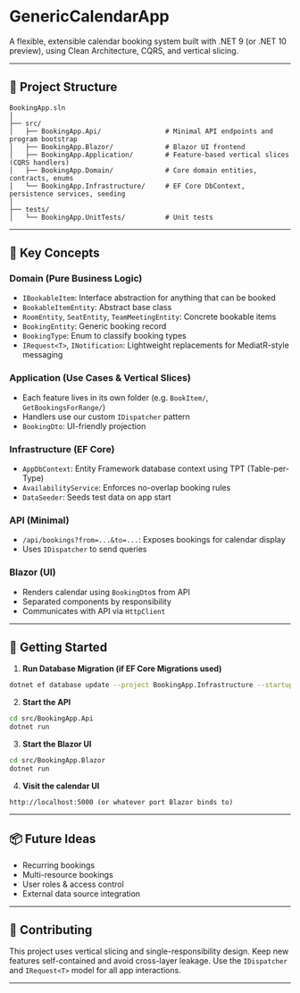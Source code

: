 # GenericCalendarApp

A flexible, extensible calendar booking system built with .NET 9 (or .NET 10 preview), using Clean Architecture, CQRS, and vertical slicing.

---

## 📐 Project Structure

```
BookingApp.sln
│
├── src/
│   ├── BookingApp.Api/                # Minimal API endpoints and program bootstrap
│   ├── BookingApp.Blazor/             # Blazor UI frontend
│   ├── BookingApp.Application/        # Feature-based vertical slices (CQRS handlers)
│   ├── BookingApp.Domain/             # Core domain entities, contracts, enums
│   └── BookingApp.Infrastructure/     # EF Core DbContext, persistence services, seeding
│
├── tests/
│   └── BookingApp.UnitTests/          # Unit tests
```

---

## 📁 Key Concepts

### Domain (Pure Business Logic)
- `IBookableItem`: Interface abstraction for anything that can be booked
- `BookableItemEntity`: Abstract base class
- `RoomEntity`, `SeatEntity`, `TeamMeetingEntity`: Concrete bookable items
- `BookingEntity`: Generic booking record
- `BookingType`: Enum to classify booking types
- `IRequest<T>`, `INotification`: Lightweight replacements for MediatR-style messaging

### Application (Use Cases & Vertical Slices)
- Each feature lives in its own folder (e.g. `BookItem/`, `GetBookingsForRange/`)
- Handlers use our custom `IDispatcher` pattern
- `BookingDto`: UI-friendly projection

### Infrastructure (EF Core)
- `AppDbContext`: Entity Framework database context using TPT (Table-per-Type)
- `AvailabilityService`: Enforces no-overlap booking rules
- `DataSeeder`: Seeds test data on app start

### API (Minimal)
- `/api/bookings?from=...&to=...`: Exposes bookings for calendar display
- Uses `IDispatcher` to send queries

### Blazor (UI)
- Renders calendar using `BookingDto`s from API
- Separated components by responsibility
- Communicates with API via `HttpClient`

---

## 🚀 Getting Started

1. **Run Database Migration (if EF Core Migrations used)**
```bash
dotnet ef database update --project BookingApp.Infrastructure --startup-project BookingApp.Api
```

2. **Start the API**
```bash
cd src/BookingApp.Api
dotnet run
```

3. **Start the Blazor UI**
```bash
cd src/BookingApp.Blazor
dotnet run
```

4. **Visit the calendar UI**
```
http://localhost:5000 (or whatever port Blazor binds to)
```

---

## 📦 Future Ideas

- Recurring bookings
- Multi-resource bookings
- User roles & access control
- External data source integration

---

## 🙌 Contributing

This project uses vertical slicing and single-responsibility design. Keep new features self-contained and avoid cross-layer leakage. Use the `IDispatcher` and `IRequest<T>` model for all app interactions.

---
